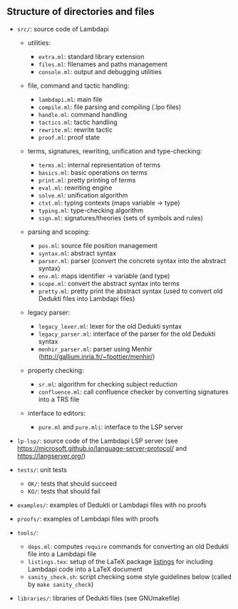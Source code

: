 Structure of directories and files
----------------------------------

 * `src/`: source code of Lambdapi

   + utilities:
   
     - `extra.ml`: standard library extension
     - `files.ml`: filenames and paths management
     - `console.ml`: output and debugging utilities

   + file, command and tactic handling:
   
     - `lambdapi.ml`: main file
     - `compile.ml`: file parsing and compiling (.lpo files)
     - `handle.ml`: command handling
     - `tactics.ml`: tactic handling
     - `rewrite.ml`: rewrite tactic
     - `proof.ml`: proof state

   + terms, signatures, rewriting, unification and type-checking:
   
     - `terms.ml`: internal representation of terms
     - `basics.ml`: basic operations on terms
     - `print.ml`: pretty printing of terms
     - `eval.ml`: rewriting engine
     - `solve.ml`: unification algorithm
     - `ctxt.ml`: typing contexts (maps variable -> type)
     - `typing.ml`: type-checking algorithm
     - `sign.ml`: signatures/theories (sets of symbols and rules)

   + parsing and scoping:
   
     - `pos.ml`: source file position management
     - `syntax.ml`: abstract syntax
     - `parser.ml`: parser (convert the concrete syntax into the abstract syntax)
     - `env.ml`: maps identifier -> variable (and type)
     - `scope.ml`: convert the abstract syntax into terms
     - `pretty.ml`: pretty print the abstract syntax (used to convert old Dedukti files into Lambdapi files)

   + legacy parser:
   
     - `legacy_lexer.ml`: lexer for the old Dedukti syntax
     - `legacy_parser.ml`: interface of the parser for the old Dedukti syntax
     - `menhir_parser.ml`: parser using Menhir (http://gallium.inria.fr/~fpottier/menhir/)

   + property checking:
   
     - `sr.ml`: algorithm for checking subject reduction
     - `confluence.ml`: call confluence checker by converting signatures into a TRS file

   + interface to editors:
   
     - `pure.ml` and `pure.mli`: interface to the LSP server

 * `lp-lsp/`: source code of the Lambdapi LSP server (see https://microsoft.github.io/language-server-protocol/ and https://langserver.org/)

 * `tests/`: unit tests
   - `OK/`: tests that should succeed
   - `KO/`: tests that should fail

 * `examples/`: examples of Dedukti or Lambdapi files with no proofs

 * `proofs/`: examples of Lambdapi files with proofs

 * `tools/`:
   - `deps.ml`: computes `require` commands for converting an old Dedukti file into a Lambdapi file
   - `listings.tex`: setup of the LaTeX package [listings](https://www.ctan.org/pkg/listings) for including Lambdapi code into a LaTeX document
   - `sanity_check.sh`: script checking some style guidelines below (called by `make sanity_check`)

 * `libraries/`: libraries of Dedukti files (see GNUmakefile)


